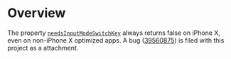 # Overview

The property [`needsInputModeSwitchKey`](https://developer.apple.com/documentation/uikit/uiinputviewcontroller/2875741-needsinputmodeswitchkey?language=objc) always returns false on iPhone X, even on non-iPhone X optimized apps. A bug ([39560875](https://openradar.appspot.com/search?query=39560875)) is filed with this project as a attachment.
